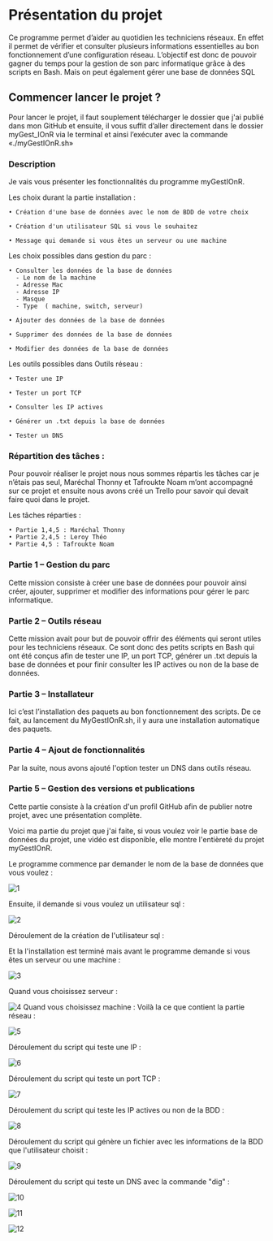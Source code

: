 # Présentation du projet

Ce programme permet d’aider au quotidien les techniciens réseaux. 
En effet il permet de vérifier et consulter plusieurs informations essentielles au bon fonctionnement d’une configuration réseau.
L’objectif est donc de pouvoir gagner du temps pour la gestion de son parc informatique grâce à des  scripts en Bash. Mais on peut également gérer une base de données SQL


## Commencer lancer le projet ?

Pour lancer le projet, il faut souplement télécharger le dossier que j'ai publié dans mon GitHub et ensuite, il vous suffit d’aller directement dans le dossier myGest_IOnR via le terminal et ainsi l’exécuter avec la commande «./myGestIOnR.sh»


### Description

Je vais vous présenter les fonctionnalités du programme myGestIOnR.

Les choix durant la partie installation :

    • Création d'une base de données avec le nom de BDD de votre choix

    • Création d'un utilisateur SQL si vous le souhaitez

    • Message qui demande si vous êtes un serveur ou une machine

Les choix possibles dans gestion du parc : 

    • Consulter les données de la base de données
      - Le nom de la machine
      - Adresse Mac
      - Adresse IP
      - Masque
      - Type  ( machine, switch, serveur)
      
    • Ajouter des données de la base de données

    • Supprimer des données de la base de données

    • Modifier des données de la base de données


Les outils possibles dans Outils réseau : 

    • Tester une IP
      
    • Tester un port TCP
      
    • Consulter les IP actives
      
    • Générer un .txt depuis la base de données

    • Tester un DNS

### Répartition des tâches :

Pour pouvoir réaliser le projet nous nous sommes répartis les tâches car je n’étais pas seul, Maréchal Thonny et Tafroukte Noam m’ont accompagné sur ce projet et ensuite nous avons créé un Trello pour savoir qui devait faire quoi dans le projet.

Les tâches réparties :

    • Partie 1,4,5 : Maréchal Thonny
    • Partie 2,4,5 : Leroy Théo
    • Partie 4,5 : Tafroukte Noam

### Partie 1 – Gestion du parc

Cette mission consiste à créer une base de données pour pouvoir ainsi créer, ajouter, supprimer et modifier des informations pour gérer le parc informatique.

### Partie 2 – Outils réseau 

Cette mission avait pour but de pouvoir offrir des éléments qui seront utiles pour les techniciens réseaux. 
Ce sont donc des petits scripts en Bash qui ont été conçus afin de tester une IP, un port TCP, générer un .txt depuis la base de données et pour finir consulter les IP actives ou non de la base de données.

### Partie 3 – Installateur

Ici c’est l’installation des paquets au bon fonctionnement des scripts.
De ce fait, au lancement du MyGestIOnR.sh, il y aura une installation automatique des paquets.

### Partie 4 – Ajout de fonctionnalités

Par la suite, nous avons ajouté l'option tester un DNS dans outils réseau.

### Partie 5 – Gestion des versions et publications

Cette partie consiste à la création d'un profil GitHub afin de publier notre projet, avec une présentation complète.

Voici ma partie du projet que j'ai faite, si vous voulez voir le partie base de données du projet, une vidéo est disponible, elle montre l'entièreté du projet myGestIOnR.

Le programme commence par demander le nom de la base de données que vous voulez :

![1](https://user-images.githubusercontent.com/129506753/231970064-a2417b80-26b5-4af6-8518-56e1dec1e493.PNG)

Ensuite, il demande si vous voulez un utilisateur sql :

![2](https://user-images.githubusercontent.com/129506753/231970195-7ec2260d-18ae-4445-b5c0-f04294d19bec.PNG)

Déroulement de la création de l'utilisateur sql :

Et la l'installation est terminé mais avant le programme demande si vous êtes un serveur ou une machine :

![3](https://user-images.githubusercontent.com/129506753/231970204-c04de36a-918c-4b68-9b37-08ec5fd7291c.PNG)

Quand vous choisissez serveur :

![4](https://user-images.githubusercontent.com/129506753/231970209-1083a68f-e051-4e11-af05-a9fab6b447c0.PNG)
Quand vous choisissez machine :
Voilà la ce que contient la partie réseau :

![5](https://user-images.githubusercontent.com/129506753/231970210-a92d6656-7724-4a8c-b361-bc76ac65fa10.PNG)

Déroulement du script qui teste une IP :

![6](https://user-images.githubusercontent.com/129506753/231970213-878db9de-eb96-48cf-aabc-c5bdd3638fc2.PNG)

Déroulement du script qui teste un port TCP :

![7](https://user-images.githubusercontent.com/129506753/231970218-ba5b026a-492f-40a8-9659-a3887dffba7d.PNG)


Déroulement du script qui teste les IP actives ou non de la BDD :


![8](https://user-images.githubusercontent.com/129506753/231970472-0afe19a4-530f-4697-8f46-51bbd3df16de.PNG)


Déroulement du script qui génère un fichier avec les informations de la BDD que l'utilisateur choisit :

![9](https://user-images.githubusercontent.com/129506753/231970522-84a87433-284e-4fe1-8ea2-8c8c4d34255f.PNG)

Déroulement du script qui teste un DNS avec la commande "dig" :

![10](https://user-images.githubusercontent.com/129506753/231970530-fcaf16a7-a506-4e4c-b555-5a80ce6cdf27.PNG)

![11](https://user-images.githubusercontent.com/129506753/231970537-cf2808c0-d608-491c-a328-cbacc46b250b.PNG)

![12](https://user-images.githubusercontent.com/129506753/231970548-233671fb-0e76-4495-bcc4-979848e75f5a.PNG)
